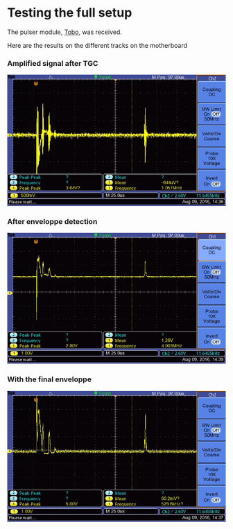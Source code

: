 # Testing the full setup

The pulser module, [Tobo](/tobo/), was received.

Here are the results on the different tracks on the motherboard

### Amplified signal after TGC

![](/include/images/2016-08-09/TEK0000.JPG)

### After enveloppe detection

![](/include/images/2016-08-09/TEK0002.JPG)

### With the final enveloppe

![](/include/images/2016-08-09/TEK0001.JPG)
